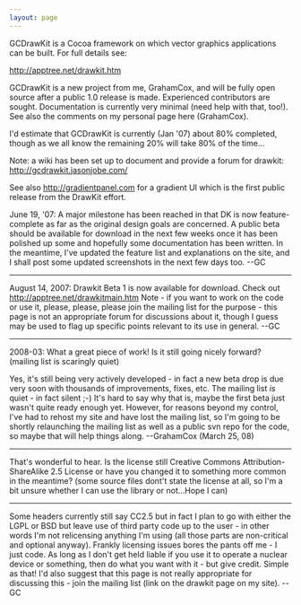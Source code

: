 ```yaml
---
layout: page
---
```


GCDrawKit is a Cocoa framework on which vector graphics applications can be built. For full details see:

http://apptree.net/drawkit.htm

GCDrawKit is a new project from me, GrahamCox, and will be fully open source after a public 1.0 release is made. Experienced contributors are sought. Documentation is currently very minimal (need help with that, too!). See also the comments on my personal page here (GrahamCox).

I'd estimate that GCDrawKit is currently (Jan '07) about 80% completed, though as we all know the remaining 20% will take 80% of the time...

Note: a wiki has been set up to document and provide a forum for drawkit: http://gcdrawkit.jasonjobe.com/

See also http://gradientpanel.com for a gradient UI which is the first public release from the DrawKit effort.

June 19, '07: A major milestone has been reached in that DK is now feature-complete as far as the original design goals are concerned. A public beta should be available for download in the next few weeks once it has been polished up some and hopefully some documentation has been written. In the meantime, I've updated the feature list and explanations on the site, and I shall post some updated screenshots in the next few days too. --GC

----

August 14, 2007: Drawkit Beta 1 is now available for download. Check out http://apptree.net/drawkitmain.htm Note - if you want to work on the code or use it, please, please, please join the mailing list for the purpose - this page is not an appropriate forum for discussions about it, though I guess may be used to flag up specific points relevant to its use in general. --GC

----

2008-03: What a great piece of work! Is it still going nicely forward? (mailing list is scaringly quiet)

Yes, it's still being very actively developed - in fact a new beta drop is due very soon with thousands of improvements, fixes, etc. The mailing list *is* quiet - in fact silent ;-) It's hard to say why that is, maybe the first beta just wasn't quite ready enough yet. However, for reasons beyond my control, I've had to rehost my site and have lost the mailing list, so I'm going to be shortly relaunching the mailing list as well as a public svn repo for the code, so maybe that will help things along. --GrahamCox (March 25, 08)

----
That's wonderful to hear. Is the license still Creative Commons Attribution-ShareAlike 2.5 License or have you changed it to something more common in the meantime?  (some source files dont't state the license at all, so I'm a bit unsure whether I can use the library or not...Hope I can)

----
Some headers currently still say CC2.5 but in fact I plan to go with either the LGPL or BSD but leave use of third party code up to the user - in other words I'm not relicensing anything I'm using (all those parts are non-critical and optional anyway). Frankly licensing issues bores the pants off me - I just code. As long as I don't get held liable if you use it to operate a nuclear device or something, then do what you want with it - but give credit. Simple as that! I'd also suggest that this page is not really appropriate for discussing this - join the mailing list (link on the drawkit page on my site). --GC
